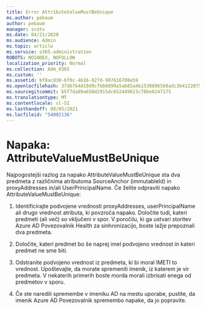 ```yaml
---
title: Error AttributeValueMustBeUnique
ms.author: pebaum
author: pebaum
manager: scotv
ms.date: 04/21/2020
ms.audience: Admin
ms.topic: article
ms.service: o365-administration
ROBOTS: NOINDEX, NOFOLLOW
localization_priority: Normal
ms.collection: Adm_O365
ms.custom: ''
ms.assetid: bf8ac830-6f0c-4616-827d-987616700e59
ms.openlocfilehash: 37d6764d19d9cfbb0899a5ab85a4b1530896568adc364122075b7d6f2a32970a
ms.sourcegitcommit: b5f7da89a650d2915dc652449623c78be6247175
ms.translationtype: MT
ms.contentlocale: sl-SI
ms.lasthandoff: 08/05/2021
ms.locfileid: "54002136"
---
```

# <a name="error-attributevaluemustbeunique"></a>Napaka: AttributeValueMustBeUnique

Najpogostejši razlog za napako AttributeValueMustBeUnique sta dva predmeta z različnima atributoma SourceAnchor (immutableId) in proxyAddresses in/ali UserPrincipalName. Če želite odpraviti napako AttributeValueMustBeUnique:
  
1. Identificirajte podvojene vrednosti proxyAddresses, userPrincipalName ali drugo vrednost atributa, ki povzroča napako. Določite tudi, kateri predmeti (ali več) so vključeni v spor. V poročilu, ki ga ustvari storitev Azure AD Povezovalnik Health za sinhronizacijo, boste lažje prepoznali dva predmeta.
    
2. Določite, kateri predmet bo še naprej imel podvojeno vrednost in kateri predmet ne sme biti.
    
3. Odstranite podvojeno vrednost iz predmeta, ki bi moral IMETI to vrednost. Upoštevajte, da morate spremeniti imenik, iz katerem je vir predmeta. V nekaterih primerih boste morda morali izbrisati enega od predmetov v sporu.
    
4. Če ste naredili spremembe v imeniku AD na mestu uporabe, pustite, da imenik Azure AD Povezovalnik spremembo napake, da jo popravite.
    

